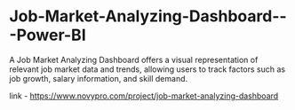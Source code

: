 # Job-Market-Analyzing-Dashboard---Power-BI

A Job Market Analyzing Dashboard offers a visual representation of relevant job market data and trends, allowing users to track factors such as job growth, salary information, and skill demand.

link - https://www.novypro.com/project/job-market-analyzing-dashboard
